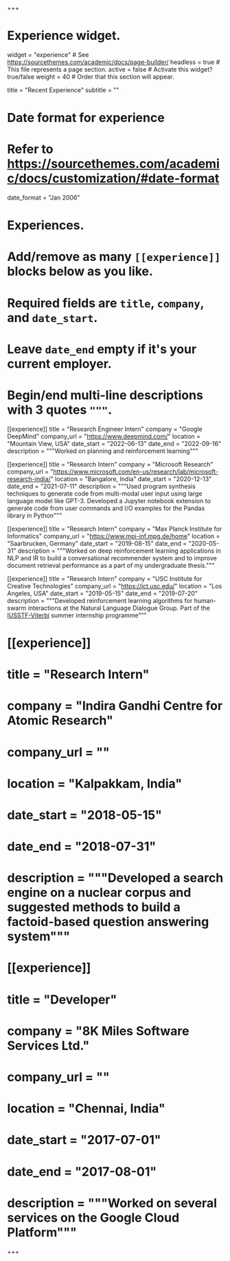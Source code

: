 +++
# Experience widget.
widget = "experience"  # See https://sourcethemes.com/academic/docs/page-builder/
headless = true  # This file represents a page section.
active = false  # Activate this widget? true/false
weight = 40  # Order that this section will appear.

title = "Recent Experience"
subtitle = ""

# Date format for experience
#   Refer to https://sourcethemes.com/academic/docs/customization/#date-format
date_format = "Jan 2006"

# Experiences.
#   Add/remove as many `[[experience]]` blocks below as you like.
#   Required fields are `title`, `company`, and `date_start`.
#   Leave `date_end` empty if it's your current employer.
#   Begin/end multi-line descriptions with 3 quotes `"""`.


[[experience]]
  title = "Research Engineer Intern"
  company = "Google DeepMind"
  company_url = "https://www.deepmind.com/"
  location = "Mountain View, USA"
  date_start = "2022-06-13"
  date_end = "2022-09-16"
  description = """Worked on planning and reinforcement learning"""


[[experience]]
  title = "Research Intern"
  company = "Microsoft Research"
  company_url = "https://www.microsoft.com/en-us/research/lab/microsoft-research-india/"
  location = "Bangalore, India"
  date_start = "2020-12-13"
  date_end = "2021-07-11"
  description = """Used program synthesis techniques to generate code from multi-modal user input using large language model like GPT-3. Developed a Jupyter notebook extension to generate code from user commands and I/O examples for the Pandas library in Python"""
  

[[experience]]
  title = "Research Intern"
  company = "Max Planck Institute for Informatics"
  company_url = "https://www.mpi-inf.mpg.de/home"
  location = "Saarbrucken, Germany"
  date_start = "2019-08-15"
  date_end = "2020-05-31"
  description = """Worked on deep reinforcement learning applications in NLP and IR to build a conversational recommender system and to improve document retrieval performance as a part of my undergraduate thesis."""
  
  
[[experience]]
  title = "Research Intern"
  company = "USC Institute for Creative Technologies"
  company_url = "https://ict.usc.edu/"
  location = "Los Angeles, USA"
  date_start = "2019-05-15"
  date_end = "2019-07-20"
  description = """Developed reinforcement learning algorithms for human-swarm interactions at the Natural Language Dialogue Group. Part of the [IUSSTF-Viterbi](https://www.iusstf.org/program/iusstf-viterbi-program) summer internship programme"""
  
  
# [[experience]]
#  title = "Research Intern"
#  company = "Indira Gandhi Centre for Atomic Research"
#  company_url = ""
#  location = "Kalpakkam, India"
#  date_start = "2018-05-15"
#  date_end = "2018-07-31"
#  description = """Developed a search engine on a nuclear corpus and suggested methods to build a factoid-based question answering system"""

# [[experience]]
# title = "Developer"
#  company = "8K Miles Software Services Ltd."
#  company_url = ""
#  location = "Chennai, India"
#  date_start = "2017-07-01"
#  date_end = "2017-08-01"
#  description = """Worked on several services on the Google Cloud Platform"""

+++
